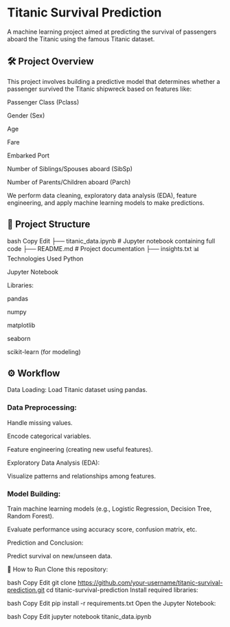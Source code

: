# Titanic Survival Prediction
A machine learning project aimed at predicting the survival of passengers aboard the Titanic using the famous Titanic dataset.

## 🛠 Project Overview
This project involves building a predictive model that determines whether a passenger survived the Titanic shipwreck based on features like:

Passenger Class (Pclass)

Gender (Sex)

Age

Fare

Embarked Port

Number of Siblings/Spouses aboard (SibSp)

Number of Parents/Children aboard (Parch)

We perform data cleaning, exploratory data analysis (EDA), feature engineering, and apply machine learning models to make predictions.

## 📂 Project Structure
bash
Copy
Edit
├── titanic_data.ipynb    # Jupyter notebook containing full code
├── README.md             # Project documentation
├── insights.txt
📊 Technologies Used
Python

Jupyter Notebook

Libraries:

pandas

numpy

matplotlib

seaborn

scikit-learn (for modeling)

## ⚙️ Workflow
Data Loading: Load Titanic dataset using pandas.

### Data Preprocessing:

Handle missing values.

Encode categorical variables.

Feature engineering (creating new useful features).

Exploratory Data Analysis (EDA):

Visualize patterns and relationships among features.

### Model Building:

Train machine learning models (e.g., Logistic Regression, Decision Tree, Random Forest).

Evaluate performance using accuracy score, confusion matrix, etc.

Prediction and Conclusion:

Predict survival on new/unseen data.

🚀 How to Run
Clone this repository:

bash
Copy
Edit
git clone https://github.com/your-username/titanic-survival-prediction.git
cd titanic-survival-prediction
Install required libraries:

bash
Copy
Edit
pip install -r requirements.txt
Open the Jupyter Notebook:

bash
Copy
Edit
jupyter notebook titanic_data.ipynb
